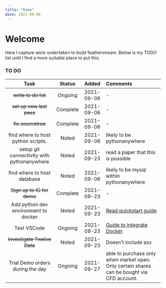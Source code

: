 ```yaml
---
title: "Home"
date: 2021-09-06
---
```

# Welcome

Here I capture work undertaken to build featherstream. Below is my TODO list until I find a more suitable place to put this.

### TO DO

| Task | Status | Added | Comments |
|:---:|:---:|:---:|:---|
|~~write to do list~~ | Ongoing | 2021-09-06 | - |
|~~set up new last pass~~ | Complete | 2021-09-06 | - |
|~~fix sourcetree~~ | Complete | 2021-09-06 | - |
| find where to host python scripts. | Noted | 2021-09-06 | likely to be pythonanywhere |
| setup git connectivity with pythonanywhere | Noted | 2021-09-23 | read a paper that this is possible |
|find where to host database| Noted | 2021-09-06 | likely to be mysql within pythonanywhere |
| ~~Sign up to IG for demo~~ | Complete | 2021-09-23 | - |
| Add python dev environment to docker | Noted | 2021-09-23 | [Read quickstart guide](https://www.digitalocean.com/community/tutorials/how-to-build-and-deploy-a-flask-application-using-docker-on-ubuntu-18-04) |
| Test VSCode | Ongoing | 2021-09-23 | [Guide to integrate Docker](https://www.digitalocean.com/community/tutorials/how-to-develop-a-docker-application-on-windows-using-wsl-visual-studio-code-and-docker-desktop#:~:text=How%20To%20Develop%20a%20Docker%20Application%20on%20Windows,Microservice%20to%20Redirect%20Traffic.%20...%20More%20items...%20) |
| ~~Investigate Twelve Data~~ | Noted | 2021-09-23 |  Doesn't include asx |
| Trial Demo orders during the day | Ongoing | 2021-09-27 | able to purchase only when market open. Only certain shares can be bought via CFD account. |
